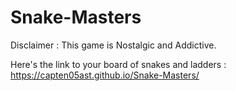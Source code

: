 # Snake-Masters
Disclaimer : This game is Nostalgic and Addictive.

Here's the link to your board of snakes and ladders :
https://capten05ast.github.io/Snake-Masters/ 
